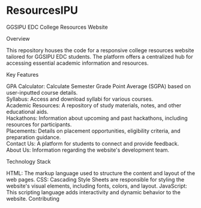 # ResourcesIPU

GGSIPU EDC College Resources Website<br>

Overview<br>

This repository houses the code for a responsive college resources website tailored for GGSIPU EDC students. The platform offers a centralized hub for accessing essential academic information and resources.<br>

Key Features<br>


GPA Calculator: Calculate Semester Grade Point Average (SGPA) based on user-inputted course details.<br>
Syllabus: Access and download syllabi for various courses.<br>
Academic Resources: A repository of study materials, notes, and other educational aids.<br>
Hackathons: Information about upcoming and past hackathons, including resources for participants.<br>
Placements: Details on placement opportunities, eligibility criteria, and preparation guidance.<br>
Contact Us: A platform for students to connect and provide feedback.<br>
About Us: Information regarding the website's development team.<br>

Technology Stack

HTML: The markup language used to structure the content and layout of the web pages.
CSS: Cascading Style Sheets are responsible for styling the website's visual elements, including fonts, colors, and layout.
JavaScript: This scripting language adds interactivity and dynamic behavior to the website.
Contributing
